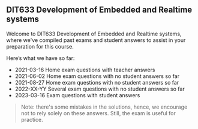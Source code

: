 ## DIT633 Development of Embedded and Realtime systems 
Welcome to DIT633 Development of Embedded and Realtime systems, where we've compiled past exams and student answers to assist in your preparation for this course.

Here’s what we have so far:

* 2021-03-16 Home exam questions with teacher answers
* 2021-06-02 Home exam questions with no student answers so far
* 2021-08-27 Home exam questions with no student answers so far
* 2022-XX-YY Several exam questions with no student answers so far
* 2023-03-16 Exam questions with student answers
> Note: there's some mistakes in the solutions, hence, we encourage not to rely
> solely on these answers. Still, the exam is useful for practice.
